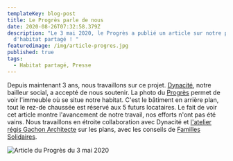 ```yaml
---
templateKey: blog-post
title: Le Progrès parle de nous
date: 2020-08-26T07:32:58.379Z
description: "Le 3 mai 2020, le Progrès a publié un article sur notre projet
  d'habitat partagé ! "
featuredimage: /img/article-progres.jpg
published: true
tags:
  - Habitat partagé, Presse
---
```

Depuis maintenant 3 ans, nous travaillons sur ce projet. [Dynacité](https://www.dynacite.fr/), notre bailleur social, a accepté de nous soutenir. La photo du [Progrès](https://www.leprogres.fr/edition-ouest-lyonnais/2020/05/02/amelie-la-vie-le-projet-de-logements-adaptes-avance?fbclid=IwAR2qtnFeJfQM5GoPkCIu3N17T9VxcOgQi-E5mHYJM6a7Cf-8Mg3esk3OvWQ) permet de voir l'immeuble où se situe notre habitat. C'est le bâtiment en arrière plan,  tout le rez-de chaussée est réservé aux 5 futurs locataires. Le fait de voir cet article montre l'avancement de notre travail, nos efforts n'ont pas été vains. Nous travaillons en étroite collaboration avec Dynacité et [l'atelier régis Gachon Architecte](https://www.ateliergachon.com/) sur les plans, avec les conseils de [Familles Solidaires](https://www.familles-solidaires.com/).

![](/img/article-progres.jpg "Article du Progrès du 3 mai 2020")